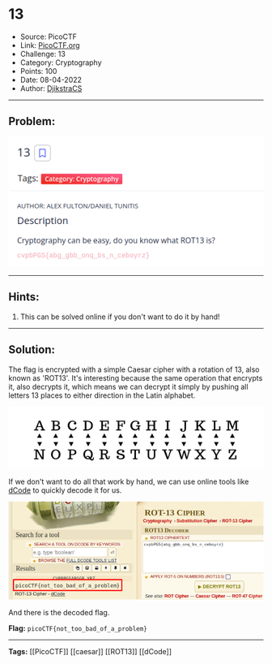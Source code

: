 # 13
* Source: PicoCTF
* Link: [PicoCTF.org](https://picoctf.org/)
* Challenge: 13
* Category: Cryptography
* Points: 100
* Date: 08-04-2022
* Author: [DjikstraCS](https://github.com/DjikstraCS)

---
## Problem:
![](./attachments/Pasted%20image%2020220408201332.png)

---
## Hints:
1. This can be solved online if you don't want to do it by hand!

---
## Solution:
The flag is encrypted with a simple Caesar cipher with a rotation of 13, also known as 'ROT13'. It's interesting because the same operation that encrypts it, also decrypts it, which means we can decrypt it simply by pushing all letters 13 places to either direction in the Latin alphabet.

![](./attachments/Pasted%20image%2020220408202609.png)

If we don't want to do all that work by hand, we can use online tools like [dCode](https://www.dcode.fr/) to quickly decode it for us.

![](./attachments/Pasted%20image%2020220408202147.png)

And there is the decoded flag.

**Flag:** `picoCTF{not_too_bad_of_a_problem}`

---
**Tags:** [[PicoCTF]] [[caesar]] [[ROT13]] [[dCode]]